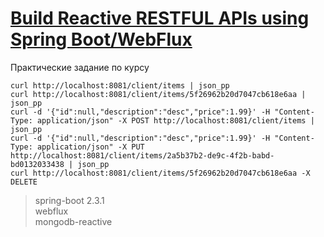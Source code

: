 # [Build Reactive RESTFUL APIs using Spring Boot/WebFlux](https://www.udemy.com/course/build-reactive-restful-apis-using-spring-boot-webflux/)

Практические задание по курсу

```shell script
curl http://localhost:8081/client/items | json_pp
curl http://localhost:8081/client/items/5f26962b20d7047cb618e6aa | json_pp
curl -d '{"id":null,"description":"desc","price":1.99}' -H "Content-Type: application/json" -X POST http://localhost:8081/client/items | json_pp
curl -d '{"id":null,"description":"desc","price":1.99}' -H "Content-Type: application/json" -X PUT http://localhost:8081/client/items/2a5b37b2-de9c-4f2b-babd-bd0132033438 | json_pp
curl http://localhost:8081/client/items/5f26962b20d7047cb618e6aa -X DELETE
```

> spring-boot 2.3.1 <br>
> webflux <br>
> mongodb-reactive <br>